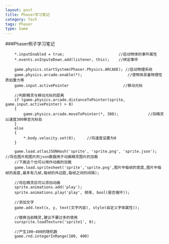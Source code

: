 ```yaml
---
layout: post
title: Phaser学习笔记
category: Tech
tags: Phaser 
type: Game
---
```


###Phaser例子学习笔记

		*.inputEnabled = true;                        //启动物体的事件属性
		*.events.onInputeDown.add(listener, this);    //绑定事件

		game.physics.startSystem(Phaser.Physics.ARCADE); //启动物理系统
		game.physics.arcade.enable(*);                    //使物体具备物理性质如重力等
		game.input.activePointer                        //移动光标

		//判断精灵与移动光标的距离
	    if (game.physics.arcade.distanceToPointer(sprite, game.input.activePointer) > 8)
	    {
	        game.physics.arcade.moveToPointer(*, 300);             //将精灵以速度300移至光标处
	    }
	    else
	    {
	        *.body.velocity.set(0);     //将速度设置为0
	    }

	    game.load.atlasJSONHash('sprite', 'sprite.png', 'sprite.json');    //将在图片和图片的json数据用于动画精灵图片的加载
	    //下面这个也可以用作动画的加载
	    game.load.spritesheet('sprite','sprite.png',图片中每帧的宽度,图片中每帧的高度,最多有几帧,每帧的外边距,每帧之间的间隔); 

	    //将在精灵后可以添加动画
	    sprite.animations.add('play');
	    sprite.animations.play('play', 频率, bool(是否循环));

	    //添加文字
	    game.add.text(x, y, text(文字内容), style(自定义字体属性));
		
		//替换当前精灵,建议不要过多的使用
	  	cursprite.loadTexture('sprite1', 0);  

	  	//产生100~400的随机数
	  	game.rnd.integerInRange(100, 400)

